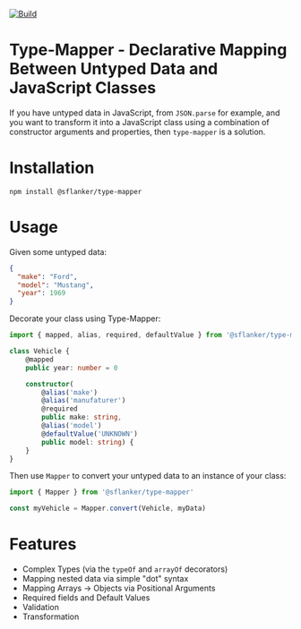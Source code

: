 [![Build](https://github.com/sflanker/type-mapper/actions/workflows/build.yml/badge.svg)](https://github.com/sflanker/type-mapper/actions/workflows/build.yml)

# Type-Mapper - Declarative Mapping Between Untyped Data and JavaScript Classes

If you have untyped data in JavaScript, from `JSON.parse` for example, and you want to transform it into a JavaScript class using a combination of constructor arguments and properties, then `type-mapper` is a solution.

# Installation

```
npm install @sflanker/type-mapper
```

# Usage

Given some untyped data:

```json
{
  "make": "Ford",
  "model": "Mustang",
  "year": 1969
}
```

Decorate your class using Type-Mapper:

```typescript
import { mapped, alias, required, defaultValue } from '@sflanker/type-mapper';

class Vehicle {
    @mapped
    public year: number = 0

    constructor(
        @alias('make')
        @alias('manufaturer')
        @required
        public make: string,
        @alias('model')
        @defaultValue('UNKNOWN')
        public model: string) {
    }
}
```

Then use `Mapper` to convert your untyped data to an instance of your class:

```typescript
import { Mapper } from '@sflanker/type-mapper'

const myVehicle = Mapper.convert(Vehicle, myData)
```

# Features

 * Complex Types (via the `typeOf` and `arrayOf` decorators)
 * Mapping nested data via simple "dot" syntax
 * Mapping Arrays -> Objects via Positional Arguments
 * Required fields and Default Values
 * Validation
 * Transformation